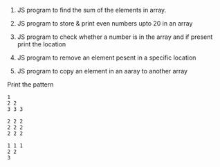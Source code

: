1. JS program to find the sum of the elements in array.

2. JS program to store & print even numbers upto 20 in an array

3. JS program to check whether a number is in the array and if present print the location

4. JS program to remove an element pesent in a specific location

6. JS program to copy an element in an aaray to another array

Print the pattern

```
1
2 2
3 3 3

2 2 2
2 2 2
2 2 2

1 1 1
2 2
3
```
